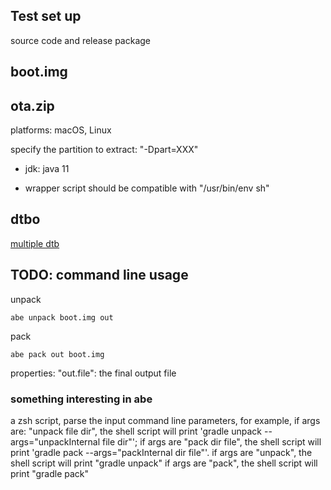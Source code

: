 ## Test set up
source code and release package

## boot.img

## ota.zip
platforms: macOS, Linux

specify the partition to extract:
"-Dpart=XXX"

* jdk: java 11

* wrapper script
should be compatible with "/usr/bin/env sh"

## dtbo

[multiple dtb](https://source.android.com/docs/core/architecture/dto/multiple)

## TODO: command line usage
unpack
```
abe unpack boot.img out
```

pack
```
abe pack out boot.img
```
properties: "out.file": the final output file

### something interesting in abe
a zsh script, parse the input  command line parameters, for example, 
if args are: "unpack file dir", the shell script will print 'gradle unpack --args="unpackInternal file dir"'; 
if args are "pack dir file", the shell script will print 'gradle pack --args="packInternal dir file"'.
if args are "unpack", the shell script will print "gradle unpack"
if args are "pack", the shell script will print "gradle pack"

